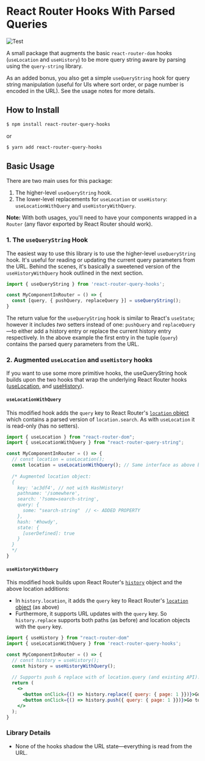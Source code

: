 # React Router Hooks With Parsed Queries

![Test](https://github.com/aaronpanch/react-router-query-hooks/workflows/Test/badge.svg)

A small package that augments the basic `react-router-dom` hooks (`useLocation` and `useHistory`) to be more query string aware by parsing using the `query-string` library.

As an added bonus, you also get a simple `useQueryString` hook for query string manipulation (useful for UIs where sort order, or page number is encoded in the URL).  See the usage notes for more details.

## How to Install
```bash
$ npm install react-router-query-hooks
```
or 
```bash
$ yarn add react-router-query-hooks
```
## Basic Usage
There are two main uses for this package:

1. The higher-level `useQueryString` hook.
2. The lower-level replacements for `useLocation` or `useHistory`: `useLocationWithQuery` and `useHistoryWithQuery`.

**Note:** With both usages, you'll need to have your components wrapped in a `Router` (any flavor exported by React Router should work).

### 1. The `useQueryString` Hook
The easiest way to use this library is to use the higher-level `useQueryString` hook. It's useful for reading or updating the current query parameters from the URL.  Behind the scenes, it's basically a sweetened version of the `useHistoryWithQuery` hook outlined in the next section.

```jsx
import { useQueryString } from 'react-router-query-hooks';

const MyComponentInRouter = () => {
  const [query, { pushQuery, replaceQuery }] = useQueryString();
}
```
The return value for the `useQueryString` hook is similar to React's `useState`; however it includes _two_ setters instead of one: `pushQuery` and `replaceQuery`—to either add a history entry or replace the current history entry respectively. In the above example the first entry in the tuple (`query`) contains the parsed query parameters from the URL.


### 2. Augmented `useLocation` and `useHistory` hooks
If you want to use some more primitive hooks, the useQueryString hook builds upon the two hooks that wrap the underlying React Router hooks ([useLocation](https://reacttraining.com/react-router/web/api/Hooks/uselocation), and [useHistory](https://reacttraining.com/react-router/web/api/Hooks/usehistory)).

#### `useLocationWithQuery`
This modified hook adds the `query` key to React Router's [`location` object](https://reacttraining.com/react-router/web/api/location) which contains a parsed version of `location.search`.  As with `useLocation` it is read-only (has no setters).

```jsx
import { useLocation } from "react-router-dom";
import { useLocationWithQuery } from "react-router-query-string";

const MyComponentInRouter = () => {
  // const location = useLocation();
  const location = useLocationWithQuery(); // Same interface as above but with location.query
  
  /* Augmented location object:
  {
    key: 'ac3df4', // not with HashHistory!
    pathname: '/somewhere',
    search: '?some=search-string',
    query: {
      some: "search-string"  // <- ADDED PROPERTY
    },
    hash: '#howdy',
    state: {
      [userDefined]: true
    }
  }
  */
}
```

#### `useHistoryWithQuery`
This modified hook builds upon React Router's [`history`](https://reacttraining.com/react-router/web/api/history) object and the above location additions:
- In `history.location`, it adds the `query` key to React Router's [`location` object](https://reacttraining.com/react-router/web/api/location) (as above)
- Furthermore, it supports URL updates with the `query` key. So `history.replace` supports both paths (as before) and location objects with the `query` key.
```jsx
import { useHistory } from "react-router-dom"
import { useLocationWithQuery } from 'react-router-query-hooks';

const MyComponentInRouter = () => {
  // const history = useHistory();
  const history = useHistoryWithQuery();
  
  // Supports push & replace with of location.query (and existing API):
  return (
    <>
      <button onClick={() => history.replace({ query: { page: 1 }})}>Go to Page 1</button>
      <button onClick={() => history.push({ query: { page: 1 }})}>Go to Page 1</button>
    </>
  );
}
```

### Library Details

- None of the hooks shadow the URL state—everything is read from the URL.
